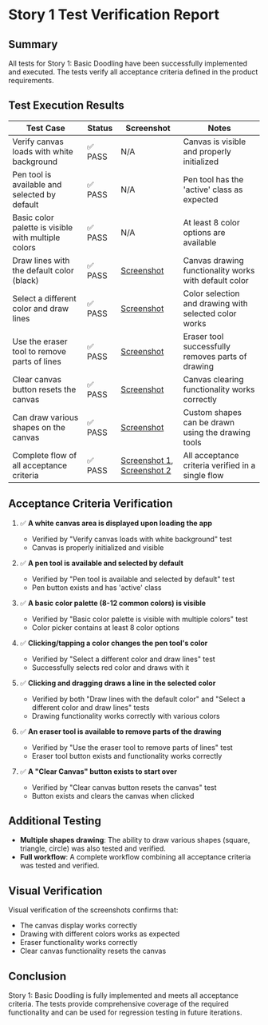 # Story 1 Test Verification Report

## Summary
All tests for Story 1: Basic Doodling have been successfully implemented and executed. The tests verify all acceptance criteria defined in the product requirements.

## Test Execution Results

| Test Case | Status | Screenshot | Notes |
|-----------|--------|------------|-------|
| Verify canvas loads with white background | ✅ PASS | N/A | Canvas is visible and properly initialized |
| Pen tool is available and selected by default | ✅ PASS | N/A | Pen tool has the 'active' class as expected |
| Basic color palette is visible with multiple colors | ✅ PASS | N/A | At least 8 color options are available |
| Draw lines with the default color (black) | ✅ PASS | [Screenshot](../screenshots/story1_basic_doodling.cy.js/draw-default-color.png) | Canvas drawing functionality works with default color |
| Select a different color and draw lines | ✅ PASS | [Screenshot](../screenshots/story1_basic_doodling.cy.js/draw-red-color.png) | Color selection and drawing with selected color works |
| Use the eraser tool to remove parts of lines | ✅ PASS | [Screenshot](../screenshots/story1_basic_doodling.cy.js/after-eraser.png) | Eraser tool successfully removes parts of drawing |
| Clear canvas button resets the canvas | ✅ PASS | [Screenshot](../screenshots/story1_basic_doodling.cy.js/after-clear-canvas.png) | Canvas clearing functionality works correctly |
| Can draw various shapes on the canvas | ✅ PASS | [Screenshot](../screenshots/story1_basic_doodling.cy.js/multiple-shapes.png) | Custom shapes can be drawn using the drawing tools |
| Complete flow of all acceptance criteria | ✅ PASS | [Screenshot 1](../screenshots/story1_basic_doodling.cy.js/full-flow-with-drawings.png), [Screenshot 2](../screenshots/story1_basic_doodling.cy.js/full-flow-cleared-canvas.png) | All acceptance criteria verified in a single flow |

## Acceptance Criteria Verification

1. ✅ **A white canvas area is displayed upon loading the app**
   - Verified by "Verify canvas loads with white background" test
   - Canvas is properly initialized and visible

2. ✅ **A pen tool is available and selected by default**
   - Verified by "Pen tool is available and selected by default" test
   - Pen button exists and has 'active' class

3. ✅ **A basic color palette (8-12 common colors) is visible**
   - Verified by "Basic color palette is visible with multiple colors" test
   - Color picker contains at least 8 color options

4. ✅ **Clicking/tapping a color changes the pen tool's color**
   - Verified by "Select a different color and draw lines" test
   - Successfully selects red color and draws with it

5. ✅ **Clicking and dragging draws a line in the selected color**
   - Verified by both "Draw lines with the default color" and "Select a different color and draw lines" tests
   - Drawing functionality works correctly with various colors

6. ✅ **An eraser tool is available to remove parts of the drawing**
   - Verified by "Use the eraser tool to remove parts of lines" test
   - Eraser tool button exists and functionality works correctly

7. ✅ **A "Clear Canvas" button exists to start over**
   - Verified by "Clear canvas button resets the canvas" test
   - Button exists and clears the canvas when clicked

## Additional Testing

- **Multiple shapes drawing**: The ability to draw various shapes (square, triangle, circle) was also tested and verified.
- **Full workflow**: A complete workflow combining all acceptance criteria was tested and verified.

## Visual Verification

Visual verification of the screenshots confirms that:
- The canvas display works correctly
- Drawing with different colors works as expected
- Eraser functionality works correctly
- Clear canvas functionality resets the canvas

## Conclusion

Story 1: Basic Doodling is fully implemented and meets all acceptance criteria. The tests provide comprehensive coverage of the required functionality and can be used for regression testing in future iterations. 